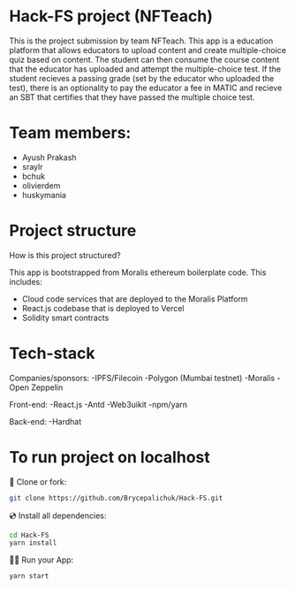 # Hack-FS project (NFTeach)

This is the project submission by team NFTeach. This app is a education platform that allows educators to upload content and create multiple-choice quiz based on content. The student can then consume the course content that the educator has uploaded and attempt the multiple-choice test. If the student recieves a passing grade (set by the educator who uploaded the test), there is an optionality to pay the educator a fee in MATIC and recieve an SBT that certifies that they have passed the multiple choice test.

# Team members:
- Ayush Prakash
- sraylr
- bchuk
- olivierdem
- huskymania

# Project structure

How is this project structured?

This app is bootstrapped from Moralis ethereum boilerplate code. This includes:

- Cloud code services that are deployed to the Moralis Platform 
- React.js codebase that is deployed to Vercel
- Solidity smart contracts

# Tech-stack
Companies/sponsors:
-IPFS/Filecoin
-Polygon (Mumbai testnet)
-Moralis
-Open Zeppelin

Front-end:
-React.js
-Antd
-Web3uikit
-npm/yarn

Back-end:
-Hardhat

# To run project on localhost

📄 Clone or fork:

```sh
git clone https://github.com/Brycepalichuk/Hack-FS.git
```

💿 Install all dependencies:

```sh
cd Hack-FS
yarn install
```

🚴‍♂️ Run your App:

```sh
yarn start
```